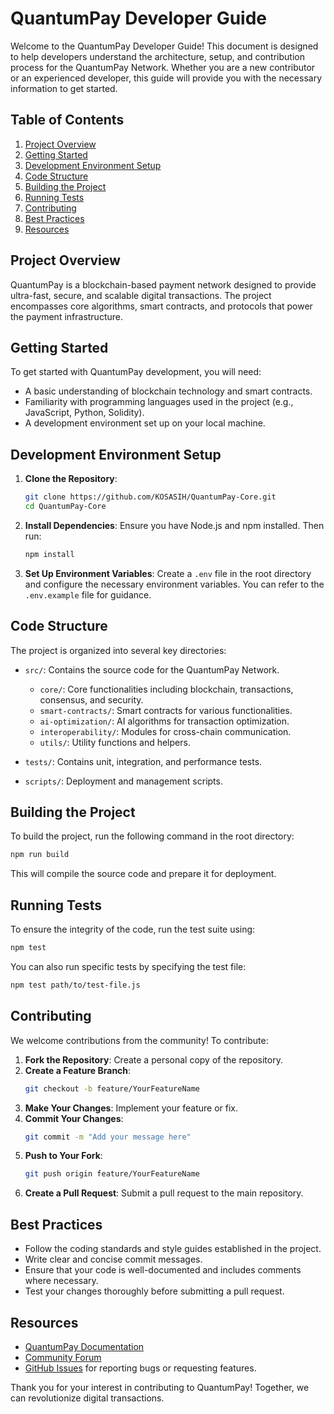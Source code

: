 # QuantumPay Developer Guide

Welcome to the QuantumPay Developer Guide! This document is designed to help developers understand the architecture, setup, and contribution process for the QuantumPay Network. Whether you are a new contributor or an experienced developer, this guide will provide you with the necessary information to get started.

## Table of Contents

1. [Project Overview](#project-overview)
2. [Getting Started](#getting-started)
3. [Development Environment Setup](#development-environment-setup)
4. [Code Structure](#code-structure)
5. [Building the Project](#building-the-project)
6. [Running Tests](#running-tests)
7. [Contributing](#contributing)
8. [Best Practices](#best-practices)
9. [Resources](#resources)

## Project Overview

QuantumPay is a blockchain-based payment network designed to provide ultra-fast, secure, and scalable digital transactions. The project encompasses core algorithms, smart contracts, and protocols that power the payment infrastructure.

## Getting Started

To get started with QuantumPay development, you will need:

- A basic understanding of blockchain technology and smart contracts.
- Familiarity with programming languages used in the project (e.g., JavaScript, Python, Solidity).
- A development environment set up on your local machine.

## Development Environment Setup

1. **Clone the Repository**:
   ```bash
   git clone https://github.com/KOSASIH/QuantumPay-Core.git
   cd QuantumPay-Core
   ```

2. **Install Dependencies**:
   Ensure you have Node.js and npm installed. Then run:
   ```bash
   npm install
   ```

3. **Set Up Environment Variables**:
   Create a `.env` file in the root directory and configure the necessary environment variables. You can refer to the `.env.example` file for guidance.

## Code Structure

The project is organized into several key directories:

- `src/`: Contains the source code for the QuantumPay Network.
  - `core/`: Core functionalities including blockchain, transactions, consensus, and security.
  - `smart-contracts/`: Smart contracts for various functionalities.
  - `ai-optimization/`: AI algorithms for transaction optimization.
  - `interoperability/`: Modules for cross-chain communication.
  - `utils/`: Utility functions and helpers.

- `tests/`: Contains unit, integration, and performance tests.

- `scripts/`: Deployment and management scripts.

## Building the Project

To build the project, run the following command in the root directory:

```bash
npm run build
```

This will compile the source code and prepare it for deployment.

## Running Tests

To ensure the integrity of the code, run the test suite using:

```bash
npm test
```

You can also run specific tests by specifying the test file:

```bash
npm test path/to/test-file.js
```

## Contributing

We welcome contributions from the community! To contribute:

1. **Fork the Repository**: Create a personal copy of the repository.
2. **Create a Feature Branch**: 
   ```bash
   git checkout -b feature/YourFeatureName
   ```
3. **Make Your Changes**: Implement your feature or fix.
4. **Commit Your Changes**: 
   ```bash
   git commit -m "Add your message here"
   ```
5. **Push to Your Fork**: 
   ```bash
   git push origin feature/YourFeatureName
   ```
6. **Create a Pull Request**: Submit a pull request to the main repository.

## Best Practices

- Follow the coding standards and style guides established in the project.
- Write clear and concise commit messages.
- Ensure that your code is well-documented and includes comments where necessary.
- Test your changes thoroughly before submitting a pull request.

## Resources

- [QuantumPay Documentation](https://docs.quantumpay.network)
- [Community Forum](https://forum.quantumpay.network)
- [GitHub Issues](https://github.com/KOSASIH/QuantumPay-Core/issues) for reporting bugs or requesting features.

Thank you for your interest in contributing to QuantumPay! Together, we can revolutionize digital transactions.
